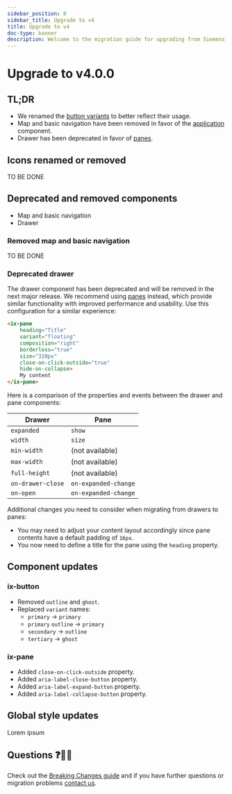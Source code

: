 ```yaml
---
sidebar_position: 0
sidebar_title: Upgrade to v4
title: Upgrade to v4
doc-type: banner
description: Welcome to the migration guide for upgrading from Siemens Industrial Experience design system v3 to v4. This guide introduces all major changes.
---
```

# Upgrade to v4.0.0

## TL;DR
- We renamed the [button variants](#ix-button) to better reflect their usage.
- Map and basic navigation have been removed in favor of the [application](../../../components/application/guide.md) component.
- Drawer has been deprecated in favor of [panes](../../../components/panes/index.mdx).

## Icons renamed or removed

TO BE DONE

## Deprecated and removed components

- Map and basic navigation
- Drawer

### Removed map and basic navigation

TO BE DONE

### Deprecated drawer

The drawer component has been deprecated and will be removed in the next major release. We recommend using [panes](../../../components/panes/index.mdx) instead, which provide similar functionality with improved performance and usability. Use this configuration for a similar experience:

```html
<ix-pane
	heading="Title"
	variant="floating"
	composition="right"
	borderless="true"
	size="320px"
	close-on-click-outside="true"
	hide-on-collapse>
	My content
</ix-pane>
```

Here is a comparison of the properties and events between the drawer and pane components:

| **Drawer**        | **Pane**             |
| ----------------- | -------------------- |
| `expanded`        | `show`               |
| `width`           | `size`               |
| `min-width`       | (not available)      |
| `max-width`       | (not available)      |
| `full-height`     | (not available)      |
| `on-drawer-close` | `on-expanded-change` |
| `on-open`         | `on-expanded-change` |

Additional changes you need to consider when migrating from drawers to panes:
- You may need to adjust your content layout accordingly since pane contents have a default padding of `16px`.
- You now need to define a title for the pane using the `heading` property.

## Component updates

### ix-button

- Removed `outline` and `ghost`.
- Replaced `variant` names:
	- `primary` → `primary`
	- `primary` `outline` → `primary`
	- `secondary` → `outline`
	- `tertiary` → `ghost`

### ix-pane

- Added `close-on-click-outside` property.
- Added `aria-label-close-button` property.
- Added `aria-label-expand-button` property.
- Added `aria-label-collapse-button` property.

## Global style updates

Lorem ipsum

## Questions ❓🙋‍♀️

Check out the [Breaking Changes guide](https://github.com/siemens/ix/blob/release-4.0.0/BREAKING_CHANGES/v4.md) and if you have further questions or migration problems [contact us](./../support/contact-us).